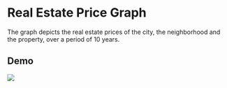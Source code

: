 # Real Estate Price Graph
The graph depicts the real estate prices of the city, the neighborhood and the property, over a period of 10 years.  

## Demo
<img src="https://i.imgur.com/Uux7hbO.gif" />

